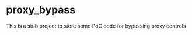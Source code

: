 proxy_bypass
============

This is a stub project to store some PoC code for bypassing proxy controls
